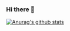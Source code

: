 ### Hi there 👋
[![Anurag's github stats](https://github-readme-stats.vercel.app/api?username=Rye-Catcher)](https://github.com/anuraghazra/github-readme-stats)
<!--
**Rye-Catcher/Rye-Catcher** is a ✨ _special_ ✨ repository because its `README.md` (this file) appears on your GitHub profile.

Here are some ideas to get you started:

- 🔭 I’m currently working on ...
- 🌱 I’m currently learning ...
- 👯 I’m looking to collaborate on ...
- 🤔 I’m looking for help with ...
- 💬 Ask me about ...
- 📫 How to reach me: ...
- 😄 Pronouns: ...
- ⚡ Fun fact: ...
-->
